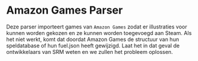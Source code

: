 # Amazon Games Parser

Deze parser importeert games van `Amazon Games` zodat er illustraties voor kunnen worden gekozen en ze kunnen worden toegevoegd aan Steam. Als het niet werkt, komt dat doordat Amazon Games de structuur van hun speldatabase of hun fuel.json heeft gewijzigd. Laat het in dat geval de ontwikkelaars van SRM weten en we zullen het probleem oplossen.
